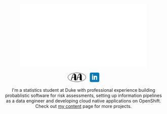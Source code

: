 <div align="center">
<a href="https://www.andrew-amore.com">
    <img src="header.svg" width="400" height="200" alt="css-in-readme">
</div>
<p align='center'>
<a href="https://www.andrew-amore.com"><img height="30" src="https://github.com/AndrewAmore/AndrewAmore/blob/main/tiles/AA_Logo.png?raw=true"></a>&nbsp;&nbsp;
<a href="https://www.linkedin.com/in/andrew-amore"><img height="30" src="https://github.com/AndrewAmore/AndrewAmore/blob/main/tiles/LinkedIn.png?raw=true"></a>
</p>

<p align='center'>
            I'm a statistics student at Duke with professional experience building probablistic software for risk assessments, setting up information pipelines as a data engineer and developing cloud native applications on OpenShift. Check out <a href="https://www.andrew-amore.com/static_pages/content">my content</a> page for more projects.
</p>
